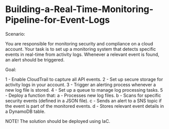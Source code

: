 # Building-a-Real-Time-Monitoring-Pipeline-for-Event-Logs

Scenario:

You are responsible for monitoring security and compliance on a cloud account. Your task is to set up a monitoring system that detects specific events in real-time from activity logs. Whenever a relevant event is found, an alert should be triggered.


Goal:

1 - Enable CloudTrail to capture all API events.
2 - Set up secure storage for activity logs in your account.
3 - Trigger an alerting process whenever a new log file is stored.
4 - Set up a queue to manage log processing tasks.
5 - Deploy a function that:
    a - Processes new log files.
    b - Scans for specific security events (defined in a JSON file).
    c - Sends an alert to a SNS topic if the event is part of the monitored events.
    d - Stores relevant event details in a DynamoDB table.
 
NOTE!
The solution should be deployed using IaC.

 

